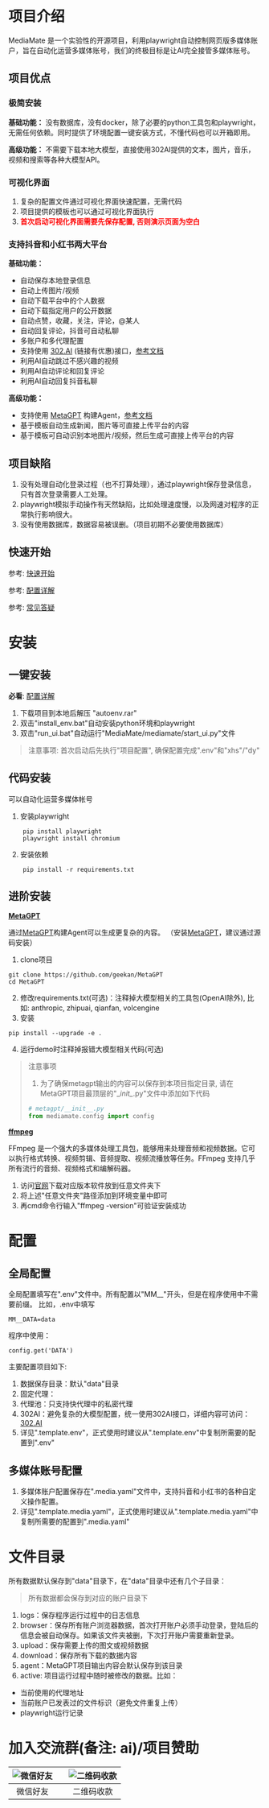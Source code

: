 # 项目介绍

MediaMate 是一个实验性的开源项目，利用playwright自动控制网页版多媒体账户，旨在自动化运营多媒体账号，我们的终极目标是让AI完全接管多媒体账号。

## 项目优点
### 极简安装
**基础功能：** 没有数据库，没有docker，除了必要的python工具包和playwright，无需任何依赖。同时提供了环境配置一键安装方式，不懂代码也可以开箱即用。

**高级功能：** 不需要下载本地大模型，直接使用302AI提供的文本，图片，音乐，视频和搜索等各种大模型API。

### 可视化界面
1. 复杂的配置文件通过可视化界面快速配置，无需代码
2. 项目提供的模板也可以通过可视化界面执行
3. **<span style="color:red">首次启动可视化界面需要先保存配置, 否则演示页面为空白<span>**

### 支持抖音和小红书两大平台
**基础功能：** 
- 自动保存本地登录信息
- 自动上传图片/视频
- 自动下载平台中的个人数据
- 自动下载指定用户的公开数据
- 自动点赞，收藏，关注，评论，@某人
- 自动回复评论，抖音可自动私聊
- 多账户和多代理配置
- 支持使用 [302.AI](https://gpt302.saaslink.net/t2ohlA) (链接有优惠)接口，[参考文档](https://doc.302.ai/)
- 利用AI自动跳过不感兴趣的视频
- 利用AI自动评论和回复评论
- 利用AI自动回复抖音私聊

**高级功能：** 
- 支持使用 [MetaGPT](https://github.com/geekan/MetaGPT) 构建Agent，[参考文档](https://docs.deepwisdom.ai/main/zh/guide/get_started/introduction.html)
- 基于模板自动生成新闻，图片等可直接上传平台的内容
- 基于模板可自动识别本地图片/视频，然后生成可直接上传平台的内容

## 项目缺陷
1. 没有处理自动化登录过程（也不打算处理），通过playwright保存登录信息，只有首次登录需要人工处理。
2. playwright模拟手动操作有天然缺陷，比如处理速度慢，以及网速对程序的正常执行影响很大。
3. 没有使用数据库，数据容易被误删。（项目初期不必要使用数据库）

## 快速开始

参考: [快速开始](docs/QuickStart.md)

参考: [配置详解](docs/ConfigGuide.md)

参考: [常见答疑](docs/FAQ.md)

# 安装

## 一键安装

**必看**: [配置详解](docs/ConfigGuide.md)

1. 下载项目到本地后解压 "autoenv.rar"
2. 双击"install_env.bat"自动安装python环境和playwright
3. 双击"run_ui.bat"自动运行"MediaMate/mediamate/start_ui.py"文件
> 注意事项: 首次启动后先执行"项目配置", 确保配置完成".env"和"xhs"/"dy"

## 代码安装

可以自动化运营多媒体帐号
1. 安装playwright
```shell
    pip install playwright
    playwright install chromium
```
2. 安装依赖
```shell
    pip install -r requirements.txt
```

## 进阶安装

**[MetaGPT](https://github.com/geekan/MetaGPT)**

通过[MetaGPT](https://github.com/geekan/MetaGPT)构建Agent可以生成更复杂的内容。 
（安装[MetaGPT](https://github.com/geekan/MetaGPT)，建议通过源码安装）
1. clone项目
```shell
git clone https://github.com/geekan/MetaGPT
cd MetaGPT
```
2. 修改requirements.txt(可选)：注释掉大模型相关的工具包(OpenAI除外), 比如: anthropic, zhipuai, qianfan, volcengine
3. 安装
```shell
pip install --upgrade -e .
```
4. 运行demo时注释掉报错大模型相关代码(可选)

> 注意事项
> 1. 为了确保metagpt输出的内容可以保存到本项目指定目录, 请在MetaGPT项目最顶层的"\__init\__.py"文件中添加如下代码
> ```python
> # metagpt/__init__.py
> from mediamate.config import config
> ```

**[ffmpeg](https://www.ffmpeg.org/download.html)**

FFmpeg 是一个强大的多媒体处理工具包，能够用来处理音频和视频数据。它可以执行格式转换、视频剪辑、音频提取、视频流播放等任务。FFmpeg 支持几乎所有流行的音频、视频格式和编解码器。

1. 访问[官网](https://www.ffmpeg.org/download.html)下载对应版本软件放到任意文件夹下
2. 将上述"任意文件夹"路径添加到环境变量中即可
3. 再cmd命令行输入"ffmpeg -version"可验证安装成功


# 配置
## 全局配置

全局配置填写在".env"文件中。所有配置以"MM__"开头，但是在程序使用中不需要前缀。
比如，.env中填写
```shell
MM__DATA=data
```
程序中使用：
```shell
config.get('DATA')
```
主要配置项目如下:
1. 数据保存目录：默认"data"目录
2. 固定代理：
3. 代理池：只支持快代理中的私密代理
4. 302AI：避免复杂的大模型配置，统一使用302AI接口，详细内容可访问：[302.AI](https://302.ai/)
5. 详见".template.env"，正式使用时建议从".template.env"中复制所需要的配置到".env"

## 多媒体账号配置
1. 多媒体账户配置保存在".media.yaml"文件中，支持抖音和小红书的各种自定义操作配置。
2. 详见".template.media.yaml"，正式使用时建议从".template.media.yaml"中复制所需要的配置到".media.yaml"

# 文件目录
所有数据默认保存到"data"目录下，在"data"目录中还有几个子目录：

> 所有数据都会保存到对应的账户目录下

1. logs：保存程序运行过程中的日志信息
2. browser：保存所有账户浏览器数据，首次打开账户必须手动登录，登陆后的信息会被自动保存。如果该文件夹被删，下次打开账户需要重新登录。
3. upload：保存需要上传的图文或视频数据
4. download：保存所有下载的数据内容
5. agent：MetaGPT项目输出内容会默认保存到该目录 
6. active: 项目运行过程中随时被修改的数据。比如：
- 当前使用的代理地址
- 当前账户已发表过的文件标识（避免文件重复上传）
- playwright运行记录

# 加入交流群(备注: ai)/项目赞助

| ![微信好友](docs/imgs/微信好友.jpg) |                 | ![二维码收款](docs/imgs/二维码收款.jpg) |
|:----------------------:|:----------------------:|:----------------------:|
| 微信好友        |                 | 二维码收款        |
